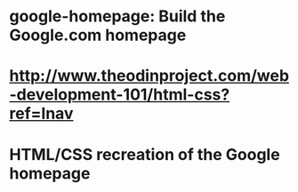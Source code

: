 # google-homepage: Build the Google.com homepage
# http://www.theodinproject.com/web-development-101/html-css?ref=lnav
# HTML/CSS recreation of the Google homepage

